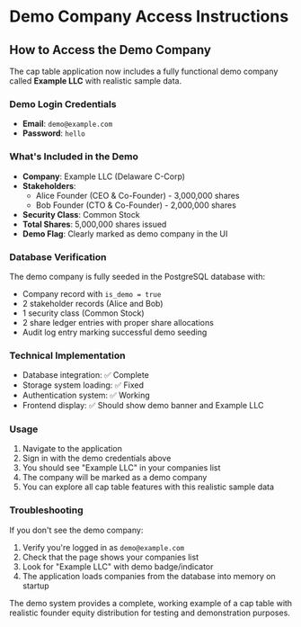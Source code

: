 # Demo Company Access Instructions

## How to Access the Demo Company

The cap table application now includes a fully functional demo company called **Example LLC** with realistic sample data.

### Demo Login Credentials
- **Email**: `demo@example.com`
- **Password**: `hello`

### What's Included in the Demo
- **Company**: Example LLC (Delaware C-Corp)
- **Stakeholders**: 
  - Alice Founder (CEO & Co-Founder) - 3,000,000 shares
  - Bob Founder (CTO & Co-Founder) - 2,000,000 shares
- **Security Class**: Common Stock
- **Total Shares**: 5,000,000 shares issued
- **Demo Flag**: Clearly marked as demo company in the UI

### Database Verification
The demo company is fully seeded in the PostgreSQL database with:
- Company record with `is_demo = true`
- 2 stakeholder records (Alice and Bob)
- 1 security class (Common Stock)
- 2 share ledger entries with proper share allocations
- Audit log entry marking successful demo seeding

### Technical Implementation
- Database integration: ✅ Complete
- Storage system loading: ✅ Fixed
- Authentication system: ✅ Working
- Frontend display: ✅ Should show demo banner and Example LLC

### Usage
1. Navigate to the application
2. Sign in with the demo credentials above
3. You should see "Example LLC" in your companies list
4. The company will be marked as a demo company
5. You can explore all cap table features with this realistic sample data

### Troubleshooting
If you don't see the demo company:
1. Verify you're logged in as `demo@example.com`
2. Check that the page shows your companies list
3. Look for "Example LLC" with demo badge/indicator
4. The application loads companies from the database into memory on startup

The demo system provides a complete, working example of a cap table with realistic founder equity distribution for testing and demonstration purposes.